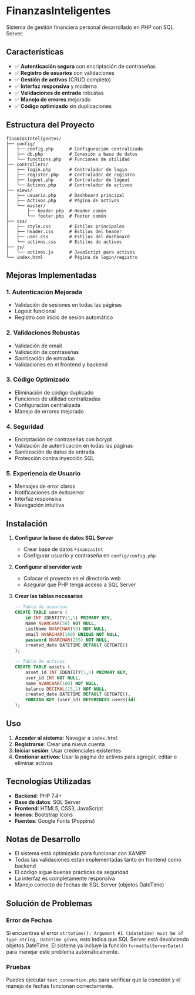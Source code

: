 # FinanzasInteligentes

Sistema de gestión financiera personal desarrollado en PHP con SQL Server.

## Características

- ✅ **Autenticación segura** con encriptación de contraseñas
- ✅ **Registro de usuarios** con validaciones
- ✅ **Gestión de activos** (CRUD completo)
- ✅ **Interfaz responsiva** y moderna
- ✅ **Validaciones de entrada** robustas
- ✅ **Manejo de errores** mejorado
- ✅ **Código optimizado** sin duplicaciones

## Estructura del Proyecto

```
finanzasInteligentes/
├── config/
│   ├── config.php      # Configuración centralizada
│   ├── db.php          # Conexión a base de datos
│   └── functions.php   # Funciones de utilidad
├── controllers/
│   ├── login.php       # Controlador de login
│   ├── register.php    # Controlador de registro
│   ├── logout.php      # Controlador de logout
│   └── Activos.php     # Controlador de activos
├── views/
│   ├── usuario.php     # Dashboard principal
│   ├── Activos.php     # Página de activos
│   └── master/
│       ├── header.php  # Header común
│       └── footer.php  # Footer común
├── css/
│   ├── style.css       # Estilos principales
│   ├── header.css      # Estilos del header
│   ├── user.css        # Estilos del dashboard
│   └── activos.css     # Estilos de activos
├── js/
│   └── activos.js      # JavaScript para activos
└── index.html          # Página de login/registro
```

## Mejoras Implementadas

### 1. **Autenticación Mejorada**
- Validación de sesiones en todas las páginas
- Logout funcional
- Registro con inicio de sesión automático

### 2. **Validaciones Robustas**
- Validación de email
- Validación de contraseñas
- Sanitización de entradas
- Validaciones en el frontend y backend

### 3. **Código Optimizado**
- Eliminación de código duplicado
- Funciones de utilidad centralizadas
- Configuración centralizada
- Manejo de errores mejorado

### 4. **Seguridad**
- Encriptación de contraseñas con bcrypt
- Validación de autenticación en todas las páginas
- Sanitización de datos de entrada
- Protección contra inyección SQL

### 5. **Experiencia de Usuario**
- Mensajes de error claros
- Notificaciones de éxito/error
- Interfaz responsiva
- Navegación intuitiva

## Instalación

1. **Configurar la base de datos SQL Server**
   - Crear base de datos `FinanzasInt`
   - Configurar usuario y contraseña en `config/config.php`

2. **Configurar el servidor web**
   - Colocar el proyecto en el directorio web
   - Asegurar que PHP tenga acceso a SQL Server

3. **Crear las tablas necesarias**
   ```sql
   -- Tabla de usuarios
   CREATE TABLE users (
       id INT IDENTITY(1,1) PRIMARY KEY,
       Name NVARCHAR(50) NOT NULL,
       LastName NVARCHAR(50) NOT NULL,
       email NVARCHAR(100) UNIQUE NOT NULL,
       password NVARCHAR(255) NOT NULL,
       created_date DATETIME DEFAULT GETDATE()
   );

   -- Tabla de activos
   CREATE TABLE assets (
       asset_id INT IDENTITY(1,1) PRIMARY KEY,
       user_id INT NOT NULL,
       name NVARCHAR(100) NOT NULL,
       balance DECIMAL(15,2) NOT NULL,
       created_date DATETIME DEFAULT GETDATE(),
       FOREIGN KEY (user_id) REFERENCES users(id)
   );
   ```

## Uso

1. **Acceder al sistema**: Navegar a `index.html`
2. **Registrarse**: Crear una nueva cuenta
3. **Iniciar sesión**: Usar credenciales existentes
4. **Gestionar activos**: Usar la página de activos para agregar, editar o eliminar activos

## Tecnologías Utilizadas

- **Backend**: PHP 7.4+
- **Base de datos**: SQL Server
- **Frontend**: HTML5, CSS3, JavaScript
- **Iconos**: Bootstrap Icons
- **Fuentes**: Google Fonts (Poppins)

## Notas de Desarrollo

- El sistema está optimizado para funcionar con XAMPP
- Todas las validaciones están implementadas tanto en frontend como backend
- El código sigue buenas prácticas de seguridad
- La interfaz es completamente responsiva
- Manejo correcto de fechas de SQL Server (objetos DateTime)

## Solución de Problemas

### Error de Fechas
Si encuentras el error `strtotime(): Argument #1 ($datetime) must be of type string, DateTime given`, esto indica que SQL Server está devolviendo objetos DateTime. El sistema ya incluye la función `formatSqlServerDate()` para manejar este problema automáticamente.

### Pruebas
Puedes ejecutar `test_connection.php` para verificar que la conexión y el manejo de fechas funcionan correctamente.
